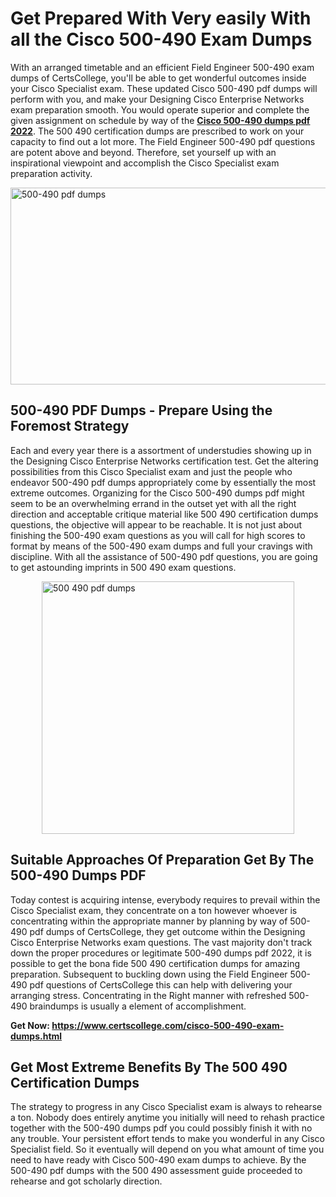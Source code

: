 <h1><strong>Get Prepared With Very easily With all the Cisco 500-490 Exam Dumps&nbsp;</strong></h1>
<p><span style="font-weight: 400;">With an arranged timetable and an efficient Field Engineer 500-490 exam dumps of CertsCollege, you'll be able to get wonderful outcomes inside your Cisco Specialist exam. These updated Cisco 500-490 pdf dumps will perform with you, and make your Designing Cisco Enterprise Networks exam preparation smooth. You would operate superior and complete the given assignment on schedule by way of the <strong><a href="https://www.certscollege.com/cisco-500-490-exam-dumps.html">Cisco 500-490 dumps pdf 2022</a></strong>. The 500 490 certification dumps are prescribed to work on your capacity to find out a lot more. The Field Engineer 500-490 pdf questions are potent above and beyond. Therefore, set yourself up with an inspirational viewpoint and accomplish the Cisco Specialist exam preparation activity.&nbsp;</span></p>
<p><span style="font-weight: 400;"><img style="display: block; margin-left: auto; margin-right: auto;" src="https://i.ibb.co/CPDK3ps/Yellow-and-Blue-Initiative-Blog-Banner.png" alt="500-490 pdf dumps" width="559" height="315" /></span></p>
<h2><strong>500-490 PDF Dumps - Prepare Using the Foremost Strategy</strong></h2>
<p><span style="font-weight: 400;">Each and every year there is a assortment of understudies showing up in the Designing Cisco Enterprise Networks certification test. Get the altering possibilities from this Cisco Specialist exam and just the people who endeavor 500-490 pdf dumps appropriately come by essentially the most extreme outcomes. Organizing for the Cisco 500-490 dumps pdf might seem to be an overwhelming errand in the outset yet with all the right direction and acceptable critique material like 500 490 certification dumps questions, the objective will appear to be reachable. It is not just about finishing the 500-490 exam questions as you will call for high scores to format by means of the 500-490 exam dumps and full your cravings with discipline. With all the assistance of 500-490 pdf questions, you are going to get astounding imprints in 500 490 exam questions.</span></p>
<p><span style="font-weight: 400;"><a href="https://tinyurl.com/y8co8qd5"><img style="display: block; margin-left: auto; margin-right: auto;" src="https://i.ibb.co/9tMrhdY/Teacher-Appreciation-Invitation.png" alt="500 490 pdf dumps " width="404" height="404" /></a></span></p>
<h2><strong>Suitable Approaches Of Preparation Get By The 500-490 Dumps PDF</strong></h2>
<p><span style="font-weight: 400;">Today contest is acquiring intense, everybody requires to prevail within the Cisco Specialist exam, they concentrate on a ton however whoever is concentrating within the appropriate manner by planning by way of 500-490 pdf dumps of CertsCollege, they get outcome within the Designing Cisco Enterprise Networks exam questions. The vast majority don't track down the proper procedures or legitimate 500-490 dumps pdf 2022, it is possible to get the bona fide 500 490 certification dumps for amazing preparation. Subsequent to buckling down using the Field Engineer 500-490 pdf questions of CertsCollege this can help with delivering your arranging stress. Concentrating in the Right manner with refreshed 500-490 braindumps is usually a element of accomplishment.</span></p>
<p><span style="font-weight: 400;"><strong>Get Now: <a href="https://www.certscollege.com/cisco-500-490-exam-dumps.html">https://www.certscollege.com/cisco-500-490-exam-dumps.html</a></strong></span></p>
<h2><strong>Get Most Extreme Benefits By The 500 490 Certification Dumps</strong></h2>
<p><span style="font-weight: 400;">The strategy to progress in any Cisco Specialist exam is always to rehearse a ton. Nobody does entirely anytime you initially will need to rehash practice together with the 500-490 dumps pdf you could possibly finish it with no any trouble. Your persistent effort tends to make you wonderful in any Cisco Specialist field. So it eventually will depend on you what amount of time you need to have ready with Cisco 500-490 exam dumps to achieve. By the 500-490 pdf dumps with the 500 490 assessment guide proceeded to rehearse and got scholarly direction.</span></p>
